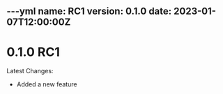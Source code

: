 ---yml
name: RC1
version: 0.1.0
date: 2023-01-07T12:00:00Z
---
# 0.1.0 RC1

Latest Changes:
- Added a new feature